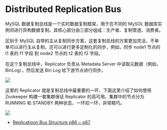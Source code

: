 # Distributed Replication Bus

MySQL 数据复制总线是一个实时数据复制框架，用于在不同的 MySOL 数据库实例间进行异构数据复制。其核心部分由三部分组成：生产者、复制管道、消费者。

区别于 MySQL 自带的主从复制同步方案，这套复制总线的方案更加灵活，不单单可以进行主从复制，还可以进行更多定制化的同步，例如，同步 node1 节点的 t1 表的 f1 字段 到 node2 节点的 t2 表的 f2 字段。

在这个复制总线中，Replicator 负责从 Metadata Server 中读取元数据（例如，BinLog），然后发送 Bin Log 给下游节点进行同步。

![](https://note-sun.oss-cn-shanghai.aliyuncs.com/image/202412301705671.png)

这里的 Replicator 就是复制总线中最重要的一环，下面这里介绍了如何使用 Zookeeper 构建一套集群保证 Replicator 的高可用。集群中的节点分为 RUNNING 和 STANDBY 两种状态，一环扣一环，非常精巧。

![](https://note-sun.oss-cn-shanghai.aliyuncs.com/image/202412301717244.png)

- [Replicatioon Bus Structure p86 ~ p87](https://www.bilibili.com/video/BV1b34y1H7YJ?vd_source=2b0f5d4521fd544614edfc30d4ab38e1&spm_id_from=333.788.player.switch&p=86)



